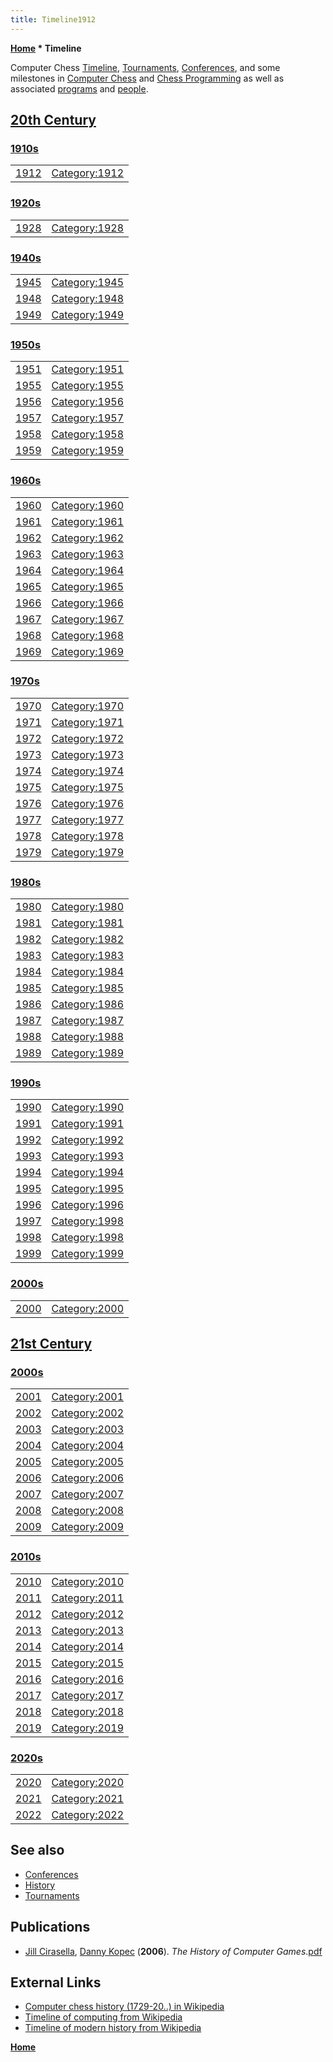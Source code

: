```yaml
---
title: Timeline1912
---
```

**[Home](Home "Home") \* Timeline**


Computer Chess [Timeline](https://en.wikipedia.org/wiki/Timeline), [Tournaments](Tournaments_and_Matches "Tournaments and Matches"), [Conferences](Conferences "Conferences"), and some milestones in [Computer Chess](Chess "Chess") and [Chess Programming](Programming "Programming") as well as associated [programs](Engines "Engines") and [people](People "People"). 



## [20th Century](https://en.wikipedia.org/wiki/20th_Century)






### [1910s](https://en.wikipedia.org/wiki/1910s)




|  |  |
| --- | --- |
|  [1912](https://en.wikipedia.org/wiki/1912) | [Category:1912](index.php?title=Category:1912&action=edit&redlink=1 "Category:1912 (page does not exist)") |






### [1920s](https://en.wikipedia.org/wiki/1920s)




|  |  |
| --- | --- |
|  [1928](https://en.wikipedia.org/wiki/1928) | [Category:1928](index.php?title=Category:1928&action=edit&redlink=1 "Category:1928 (page does not exist)") |






### [1940s](https://en.wikipedia.org/wiki/1940s)




|  |  |
| --- | --- |
|  [1945](https://en.wikipedia.org/wiki/1945) | [Category:1945](index.php?title=Category:1945&action=edit&redlink=1 "Category:1945 (page does not exist)") |
|  [1948](https://en.wikipedia.org/wiki/1948) | [Category:1948](index.php?title=Category:1948&action=edit&redlink=1 "Category:1948 (page does not exist)") |
|  [1949](https://en.wikipedia.org/wiki/1949) | [Category:1949](index.php?title=Category:1949&action=edit&redlink=1 "Category:1949 (page does not exist)") |






### [1950s](https://en.wikipedia.org/wiki/1950s)




|  |  |
| --- | --- |
|  [1951](https://en.wikipedia.org/wiki/1951) | [Category:1951](index.php?title=Category:1951&action=edit&redlink=1 "Category:1951 (page does not exist)") |
|  [1955](https://en.wikipedia.org/wiki/1955) | [Category:1955](Category:1955 "Category:1955") |
|  [1956](https://en.wikipedia.org/wiki/1956) | [Category:1956](Category:1956 "Category:1956") |
|  [1957](https://en.wikipedia.org/wiki/1957) | [Category:1957](Category:1957 "Category:1957") |
|  [1958](https://en.wikipedia.org/wiki/1958) | [Category:1958](Category:1958 "Category:1958") |
|  [1959](https://en.wikipedia.org/wiki/1959) | [Category:1959](Category:1959 "Category:1959") |






### [1960s](https://en.wikipedia.org/wiki/1960s)




|  |  |
| --- | --- |
|  [1960](https://en.wikipedia.org/wiki/1960) | [Category:1960](Category:1960 "Category:1960") |
|  [1961](https://en.wikipedia.org/wiki/1961) | [Category:1961](Category:1961 "Category:1961") |
|  [1962](https://en.wikipedia.org/wiki/1962) | [Category:1962](Category:1962 "Category:1962") |
|  [1963](https://en.wikipedia.org/wiki/1963) | [Category:1963](Category:1963 "Category:1963") |
|  [1964](https://en.wikipedia.org/wiki/1964) | [Category:1964](Category:1964 "Category:1964") |
|  [1965](https://en.wikipedia.org/wiki/1965) | [Category:1965](Category:1965 "Category:1965") |
|  [1966](https://en.wikipedia.org/wiki/1966) | [Category:1966](Category:1966 "Category:1966") |
|  [1967](https://en.wikipedia.org/wiki/1967) | [Category:1967](Category:1967 "Category:1967") |
|  [1968](https://en.wikipedia.org/wiki/1968) | [Category:1968](Category:1968 "Category:1968") |
|  [1969](https://en.wikipedia.org/wiki/1969) | [Category:1969](Category:1969 "Category:1969") |






### [1970s](https://en.wikipedia.org/wiki/1970s)




|  |  |
| --- | --- |
|  [1970](https://en.wikipedia.org/wiki/1970) | [Category:1970](Category:1970 "Category:1970") |
|  [1971](https://en.wikipedia.org/wiki/1971) | [Category:1971](Category:1971 "Category:1971") |
|  [1972](https://en.wikipedia.org/wiki/1972) | [Category:1972](Category:1972 "Category:1972") |
|  [1973](https://en.wikipedia.org/wiki/1973) | [Category:1973](Category:1973 "Category:1973") |
|  [1974](https://en.wikipedia.org/wiki/1974) | [Category:1974](Category:1974 "Category:1974") |
|  [1975](https://en.wikipedia.org/wiki/1975) | [Category:1975](Category:1975 "Category:1975") |
|  [1976](https://en.wikipedia.org/wiki/1976) | [Category:1976](Category:1976 "Category:1976") |
|  [1977](https://en.wikipedia.org/wiki/1977) | [Category:1977](Category:1977 "Category:1977") |
|  [1978](https://en.wikipedia.org/wiki/1978) | [Category:1978](Category:1978 "Category:1978") |
|  [1979](https://en.wikipedia.org/wiki/1979) | [Category:1979](Category:1979 "Category:1979") |






### [1980s](https://en.wikipedia.org/wiki/1980s)




|  |  |
| --- | --- |
|  [1980](https://en.wikipedia.org/wiki/1980) | [Category:1980](Category:1980 "Category:1980") |
|  [1981](https://en.wikipedia.org/wiki/1981) | [Category:1981](Category:1981 "Category:1981") |
|  [1982](https://en.wikipedia.org/wiki/1982) | [Category:1982](Category:1982 "Category:1982") |
|  [1983](https://en.wikipedia.org/wiki/1983) | [Category:1983](Category:1983 "Category:1983") |
|  [1984](https://en.wikipedia.org/wiki/1984) | [Category:1984](Category:1984 "Category:1984") |
|  [1985](https://en.wikipedia.org/wiki/1985) | [Category:1985](Category:1985 "Category:1985") |
|  [1986](https://en.wikipedia.org/wiki/1986) | [Category:1986](Category:1986 "Category:1986") |
|  [1987](https://en.wikipedia.org/wiki/1987) | [Category:1987](Category:1987 "Category:1987") |
|  [1988](https://en.wikipedia.org/wiki/1988) | [Category:1988](Category:1988 "Category:1988") |
|  [1989](https://en.wikipedia.org/wiki/1989) | [Category:1989](Category:1989 "Category:1989") |






### [1990s](https://en.wikipedia.org/wiki/1990s)




|  |  |
| --- | --- |
|  [1990](https://en.wikipedia.org/wiki/1990) | [Category:1990](Category:1990 "Category:1990") |
|  [1991](https://en.wikipedia.org/wiki/1991) | [Category:1991](Category:1991 "Category:1991") |
|  [1992](https://en.wikipedia.org/wiki/1992) | [Category:1992](Category:1992 "Category:1992") |
|  [1993](https://en.wikipedia.org/wiki/1993) | [Category:1993](Category:1993 "Category:1993") |
|  [1994](https://en.wikipedia.org/wiki/1994) | [Category:1994](Category:1994 "Category:1994") |
|  [1995](https://en.wikipedia.org/wiki/1995) | [Category:1995](Category:1995 "Category:1995") |
|  [1996](https://en.wikipedia.org/wiki/1996) | [Category:1996](Category:1996 "Category:1996") |
|  [1997](https://en.wikipedia.org/wiki/1997) | [Category:1998](Category:1998 "Category:1998") |
|  [1998](https://en.wikipedia.org/wiki/1998) | [Category:1998](Category:1998 "Category:1998") |
|  [1999](https://en.wikipedia.org/wiki/1999) | [Category:1999](Category:1999 "Category:1999") |






### [2000s](https://en.wikipedia.org/wiki/2000s_%28decade%29)




|  |  |
| --- | --- |
|  [2000](https://en.wikipedia.org/wiki/2000) | [Category:2000](Category:2000 "Category:2000") |


## [21st Century](https://en.wikipedia.org/wiki/21st_century)


### [2000s](https://en.wikipedia.org/wiki/2000s_%28decade%29)




|  |  |
| --- | --- |
|  [2001](https://en.wikipedia.org/wiki/2001) | [Category:2001](Category:2001 "Category:2001") |
|  [2002](https://en.wikipedia.org/wiki/2002) | [Category:2002](Category:2002 "Category:2002") |
|  [2003](https://en.wikipedia.org/wiki/2003) | [Category:2003](Category:2003 "Category:2003") |
|  [2004](https://en.wikipedia.org/wiki/2004) | [Category:2004](Category:2004 "Category:2004") |
|  [2005](https://en.wikipedia.org/wiki/2005) | [Category:2005](Category:2005 "Category:2005") |
|  [2006](https://en.wikipedia.org/wiki/2006) | [Category:2006](Category:2006 "Category:2006") |
|  [2007](https://en.wikipedia.org/wiki/2007) | [Category:2007](Category:2007 "Category:2007") |
|  [2008](https://en.wikipedia.org/wiki/2008) | [Category:2008](Category:2008 "Category:2008") |
|  [2009](https://en.wikipedia.org/wiki/2009) | [Category:2009](Category:2009 "Category:2009") |






### [2010s](https://en.wikipedia.org/wiki/2010s)




|  |  |
| --- | --- |
|  [2010](https://en.wikipedia.org/wiki/2010) | [Category:2010](Category:2010 "Category:2010") |
|  [2011](https://en.wikipedia.org/wiki/2011) | [Category:2011](Category:2011 "Category:2011") |
|  [2012](https://en.wikipedia.org/wiki/2012) | [Category:2012](Category:2012 "Category:2012") |
|  [2013](https://en.wikipedia.org/wiki/2013) | [Category:2013](Category:2013 "Category:2013") |
|  [2014](https://en.wikipedia.org/wiki/2014) | [Category:2014](Category:2014 "Category:2014") |
|  [2015](https://en.wikipedia.org/wiki/2015) | [Category:2015](Category:2015 "Category:2015") |
|  [2016](https://en.wikipedia.org/wiki/2016) | [Category:2016](Category:2016 "Category:2016") |
|  [2017](https://en.wikipedia.org/wiki/2017) | [Category:2017](Category:2017 "Category:2017") |
|  [2018](https://en.wikipedia.org/wiki/2018) | [Category:2018](Category:2018 "Category:2018") |
|  [2019](https://en.wikipedia.org/wiki/2019) | [Category:2019](Category:2019 "Category:2019") |






### [2020s](https://en.wikipedia.org/wiki/2020s)




|  |  |
| --- | --- |
|  [2020](https://en.wikipedia.org/wiki/2020) | [Category:2020](Category:2020 "Category:2020") |
|  [2021](https://en.wikipedia.org/wiki/2021) | [Category:2021](Category:2021 "Category:2021") |
|  [2022](https://en.wikipedia.org/wiki/2022) | [Category:2022](Category:2022 "Category:2022") |


## See also


* [Conferences](Conferences "Conferences")
* [History](History "History")
* [Tournaments](Tournaments_and_Matches "Tournaments and Matches")


## Publications


* [Jill Cirasella](Jill_Cirasella "Jill Cirasella"), [Danny Kopec](Danny_Kopec "Danny Kopec") (**2006**). *The History of Computer Games*.[pdf](https://jillcirasella.commons.gc.cuny.edu/files/2014/05/computer_games_handout.pdf)






## External Links


* [Computer chess history (1729-20..) in Wikipedia](https://en.wikipedia.org/wiki/Computer_chess#History)
* [Timeline of computing from Wikipedia](https://en.wikipedia.org/wiki/Timeline_of_computing)
* [Timeline of modern history from Wikipedia](https://en.wikipedia.org/wiki/Timeline_of_modern_history)


**[Home](Home "Home")**







 
